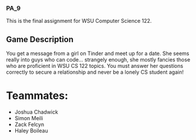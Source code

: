 ### PA_9

This is the final assignment for WSU Computer Science 122. 

## Game Description
You get a message from a girl on Tinder and meet up for a date. She seems really into guys who can code...
strangely enough, she mostly fancies those who are proficient in WSU CS 122 topics. You must answer her questions
correctly to secure a relationship and never be a lonely CS student again!

# Teammates: 
* Joshua Chadwick
* Simon Meili
* Zack Felcyn
* Haley Boileau
